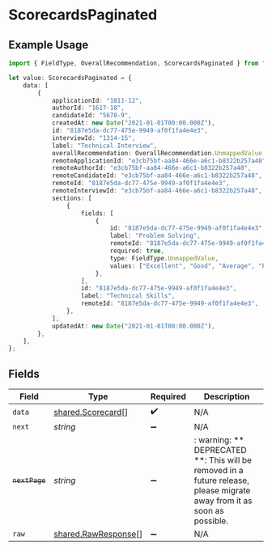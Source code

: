 # ScorecardsPaginated

## Example Usage

```typescript
import { FieldType, OverallRecommendation, ScorecardsPaginated } from "@stackone/stackone-client-ts/sdk/models/shared";

let value: ScorecardsPaginated = {
    data: [
        {
            applicationId: "1011-12",
            authorId: "1617-18",
            candidateId: "5678-9",
            createdAt: new Date("2021-01-01T00:00.000Z"),
            id: "8187e5da-dc77-475e-9949-af0f1fa4e4e3",
            interviewId: "1314-15",
            label: "Technical Interview",
            overallRecommendation: OverallRecommendation.UnmappedValue,
            remoteApplicationId: "e3cb75bf-aa84-466e-a6c1-b8322b257a48",
            remoteAuthorId: "e3cb75bf-aa84-466e-a6c1-b8322b257a48",
            remoteCandidateId: "e3cb75bf-aa84-466e-a6c1-b8322b257a48",
            remoteId: "8187e5da-dc77-475e-9949-af0f1fa4e4e3",
            remoteInterviewId: "e3cb75bf-aa84-466e-a6c1-b8322b257a48",
            sections: [
                {
                    fields: [
                        {
                            id: "8187e5da-dc77-475e-9949-af0f1fa4e4e3",
                            label: "Problem Solving",
                            remoteId: "8187e5da-dc77-475e-9949-af0f1fa4e4e3",
                            required: true,
                            type: FieldType.UnmappedValue,
                            values: ["Excellent", "Good", "Average", "Poor"],
                        },
                    ],
                    id: "8187e5da-dc77-475e-9949-af0f1fa4e4e3",
                    label: "Technical Skills",
                    remoteId: "8187e5da-dc77-475e-9949-af0f1fa4e4e3",
                },
            ],
            updatedAt: new Date("2021-01-01T00:00.000Z"),
        },
    ],
};
```

## Fields

| Field                                                                                                                   | Type                                                                                                                    | Required                                                                                                                | Description                                                                                                             |
| ----------------------------------------------------------------------------------------------------------------------- | ----------------------------------------------------------------------------------------------------------------------- | ----------------------------------------------------------------------------------------------------------------------- | ----------------------------------------------------------------------------------------------------------------------- |
| `data`                                                                                                                  | [shared.Scorecard](../../../sdk/models/shared/scorecard.md)[]                                                           | :heavy_check_mark:                                                                                                      | N/A                                                                                                                     |
| `next`                                                                                                                  | *string*                                                                                                                | :heavy_minus_sign:                                                                                                      | N/A                                                                                                                     |
| ~~`nextPage`~~                                                                                                          | *string*                                                                                                                | :heavy_minus_sign:                                                                                                      | : warning: ** DEPRECATED **: This will be removed in a future release, please migrate away from it as soon as possible. |
| `raw`                                                                                                                   | [shared.RawResponse](../../../sdk/models/shared/rawresponse.md)[]                                                       | :heavy_minus_sign:                                                                                                      | N/A                                                                                                                     |